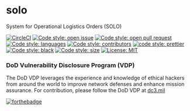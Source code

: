 # solo
System for Operational Logistics Orders (SOLO)

[![CircleCI](https://circleci.com/gh/deptofdefense/solo.svg?style=svg)](https://circleci.com/gh/deptofdefense/solo)
[![Code style: open issue](https://img.shields.io/github/issues-raw/deptofdefense/solo)](https://img.shields.io/github/issues-raw/deptofdefense/solo)
[![Code style: open pull request](https://img.shields.io/github/issues-pr-raw/deptofdefense/solo)](https://img.shields.io/github/issues-pr-raw/deptofdefense/solo)
[![Code style: languages ](https://img.shields.io/github/languages/count/deptofdefense/solo)](https://img.shields.io/github/languages/count/deptofdefense/solo)
[![Code style: contributors](https://img.shields.io/github/contributors/deptofdefense/solo)](https://img.shields.io/github/contributors/deptofdefense/solo)
[![code style: prettier](https://img.shields.io/badge/code_style-prettier-ff69b4.svg?style=flat-square)](https://github.com/prettier/prettier)
[![Code style: black](https://img.shields.io/badge/code%20style-black-000000.svg)](https://github.com/psf/black)
[![Code style: size](https://img.shields.io/github/repo-size/deptofdefense/solo)](https://img.shields.io/github/repo-size/deptofdefense/solo)
[![License: MIT](https://img.shields.io/badge/License-MIT-yellow.svg)](https://opensource.org/licenses/MIT)

### DoD Vulnerability Disclosure Program (VDP)
The DoD VDP leverages the experience and knowledge of ethical hackers
from around the world to improve network defenses and enhance mission
assurance. For contribution, please follow the DoD VDP at [dc3.mil](https://www.dc3.mil/vulnerability-disclosure/)


[![forthebadge](https://forthebadge.com/images/badges/made-with-crayons.svg)](https://forthebadge.com)